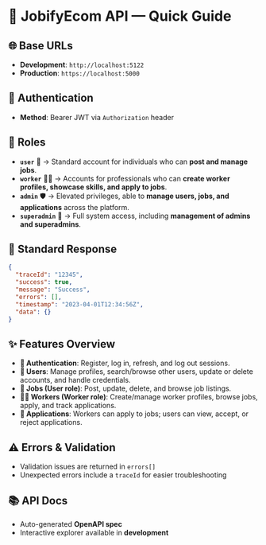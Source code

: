 # 🚀 JobifyEcom API — Quick Guide

## 🌐 Base URLs

* **Development**: `http://localhost:5122`
* **Production**: `https://localhost:5000`

## 🔐 Authentication

* **Method**: Bearer JWT via `Authorization` header

## 👥 Roles

* **`user`** 👤 → Standard account for individuals who can **post and manage jobs**.
* **`worker`** 🧑‍🏭 → Accounts for professionals who can **create worker profiles, showcase skills, and apply to jobs**.
* **`admin`** 🛡️ → Elevated privileges, able to **manage users, jobs, and applications** across the platform.
* **`superadmin`** 👑 → Full system access, including **management of admins and superadmins**.

## 🧾 Standard Response

```json
{
  "traceId": "12345",
  "success": true,
  "message": "Success",
  "errors": [],
  "timestamp": "2023-04-01T12:34:56Z",
  "data": {}
}
```

## ✨ Features Overview

* **🔑 Authentication**: Register, log in, refresh, and log out sessions.
* **👤 Users**: Manage profiles, search/browse other users, update or delete accounts, and handle credentials.
* **💼 Jobs (User role)**: Post, update, delete, and browse job listings.
* **🧑‍🏭 Workers (Worker role)**: Create/manage worker profiles, browse jobs, apply, and track applications.
* **📄 Applications**: Workers can apply to jobs; users can view, accept, or reject applications.

## ⚠️ Errors & Validation

* Validation issues are returned in `errors[]`
* Unexpected errors include a `traceId` for easier troubleshooting

## 📚 API Docs

* Auto-generated **OpenAPI spec**
* Interactive explorer available in **development**
